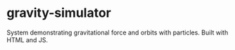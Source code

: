# gravity-simulator
System demonstrating gravitational force and orbits with particles. Built with HTML and JS.
